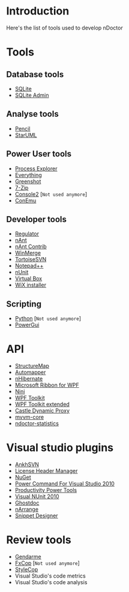 # Introduction #
Here's the list of tools used to develop nDoctor

# Tools #
## Database tools ##
  * [SQLite](http://www.sqlite.org/)
  * [SQLite Admin](http://sqliteadmin.orbmu2k.de/)
## Analyse tools ##
  * [Pencil](http://pencil.evolus.vn/en-US/Home.aspx)
  * [StarUML](http://staruml.sourceforge.net/en/)
## Power User tools ##
  * [Process Explorer](http://technet.microsoft.com/en-gb/sysinternals/bb896653.aspx)
  * [Everything](http://www.voidtools.com/)
  * [Greenshot](http://getgreenshot.org/)
  * [7-Zip](http://www.7-zip.org/)
  * [Console2](http://sourceforge.net/projects/console/) [`Not used anymore`]
  * [ConEmu](https://code.google.com/p/conemu-maximus5/)

## Developer tools ##
  * [Regulator](http://www.webresourcesdepot.com/learn-test-regular-expressions-with-the-regulator/)
  * [nAnt](http://nant.sourceforge.net/)
  * [nAnt Contrib](http://nantcontrib.sourceforge.net/)
  * [WinMerge](http://winmerge.org/)
  * [TortoiseSVN](http://tortoisesvn.tigris.org/)
  * [Notepad++](http://notepad-plus-plus.org/)
  * [nUnit](http://www.nunit.org/index.php)
  * [Virtual Box](https://www.virtualbox.org/)
  * [WiX installer](http://wix.codeplex.com/releases/view/93929)

## Scripting ##
  * [Python](http://www.python.org/download/) [`Not used anymore`]
  * [PowerGui](http://powergui.org/index.jspa)

# API #
  * [StructureMap](http://structuremap.net/structuremap/)
  * [Automapper](http://automapper.codeplex.com/)
  * [nHibernate](http://community.jboss.org/wiki/NHibernateForNET)
  * [Microsoft Ribbon for WPF](http://www.microsoft.com/download/en/details.aspx?id=11877)
  * [Nini](http://nini.sourceforge.net/)
  * [WPF Toolkit](http://wpf.codeplex.com/)
  * [WPF Toolkit extended](http://wpftoolkit.codeplex.com/)
  * [Castle Dynamic Proxy](http://stw.castleproject.org/Default.aspx?Page=DynamicProxy&NS=Tools&AspxAutoDetectCookieSupport=1)
  * [mvvm-core](http://code.google.com/p/mvvm-core)
  * [ndoctor-statistics](http://code.google.com/p/ndoctor-statistics/)

# Visual studio plugins #
  * [AnkhSVN](http://ankhsvn.open.collab.net/)
  * [License Header Manager](http://visualstudiogallery.msdn.microsoft.com/5647a099-77c9-4a49-91c3-94001828e99e?SRC=VSIDE)
  * [NuGet](http://nuget.codeplex.com/)
  * [Power Command For Visual Studio 2010](http://visualstudiogallery.msdn.microsoft.com/e5f41ad9-4edc-4912-bca3-91147db95b99)
  * [Productivity Power Tools](http://visualstudiogallery.msdn.microsoft.com/d0d33361-18e2-46c0-8ff2-4adea1e34fef)
  * [Visual NUnit 2010](http://visualstudiogallery.msdn.microsoft.com/c8164c71-0836-4471-80ce-633383031099)
  * [Ghostdoc](http://submain.com/products/ghostdoc.aspx)
  * [nArrange](http://www.narrange.net/)
  * [Snippet Designer](http://visualstudiogallery.msdn.microsoft.com/B08B0375-139E-41D7-AF9B-FAEE50F68392?SRC=VSIDE)

# Review tools #
  * [Gendarme](http://www.mono-project.com/Gendarme)
  * [FxCop](http://msdn.microsoft.com/en-us/library/bb429476%28v=vs.80%29.aspx) [`Not used anymore`]
  * [StyleCop](http://archive.msdn.microsoft.com/sourceanalysis)
  * Visual Studio's code metrics
  * Visual Studio's code analysis